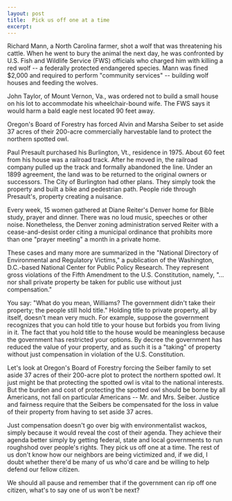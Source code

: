 ```yaml
---
layout: post
title:  Pick us off one at a time
excerpt:
---
```












Richard Mann, a North Carolina farmer, shot a wolf that was threatening his cattle. When he went to bury the animal the next day, he was confronted by U.S. Fish and Wildlife Service (FWS) officials who charged him with killing a red wolf -- a federally protected endangered species. Mann was fined $2,000 and required to perform "community services" -- building wolf houses and feeding the wolves.

John Taylor, of Mount Vernon, Va., was ordered not to build a small house on his lot to accommodate his wheelchair-bound wife. The FWS says it would harm a bald eagle nest located 90 feet away.

Oregon's Board of Forestry has forced Alvin and Marsha Seiber to set aside 37 acres of their 200-acre commercially harvestable land to protect the northern spotted owl.

Paul Presault purchased his Burlington, Vt., residence in 1975. About 60 feet from his house was a railroad track. After he moved in, the railroad company pulled up the track and formally abandoned the line. Under an 1899 agreement, the land was to be returned to the original owners or successors. The City of Burlington had other plans. They simply took the property and built a bike and pedestrian path. People ride through Presault's, property creating a nuisance.

Every week, 15 women gathered at Diane Reiter's Denver home for Bible study, prayer and dinner. There was no loud music, speeches or other noise. Nonetheless, the Denver zoning administration served Reiter with a cease-and-desist order citing a municipal ordinance that prohibits more than one "prayer meeting" a month in a private home.

These cases and many more are summarized in the "National Directory of Environmental and Regulatory Victims," a publication of the Washington, D.C.-based National Center for Public Policy Research. They represent gross violations of the Fifth Amendment to the U.S. Constitution, namely, "... nor shall private property be taken for public use without just compensation."

You say: "What do you mean, Williams? The government didn't take their property; the people still hold title." Holding title to private property, all by itself, doesn't mean very much. For example, suppose the government recognizes that you can hold title to your house but forbids you from living in it. The fact that you hold title to the house would be meaningless because the government has restricted your options. By decree the government has reduced the value of your property, and as such it is a "taking" of property without just compensation in violation of the U.S. Constitution.

Let's look at Oregon's Board of Forestry forcing the Seiber family to set aside 37 acres of their 200-acre plot to protect the northern spotted owl. It just might be that protecting the spotted owl is vital to the national interests. But the burden and cost of protecting the spotted owl should be borne by all Americans, not fall on particular Americans -- Mr. and Mrs. Seiber. Justice and fairness require that the Seibers be compensated for the loss in value of their property from having to set aside 37 acres.

Just compensation doesn't go over big with environmentalist wackos, simply because it would reveal the cost of their agenda. They achieve their agenda better simply by getting federal, state and local governments to run roughshod over people's rights. They pick us off one at a time. The rest of us don't know how our neighbors are being victimized and, if we did, I doubt whether there'd be many of us who'd care and be willing to help defend our fellow citizen.

We should all pause and remember that if the government can rip off one citizen, what's to say one of us won't be next?



